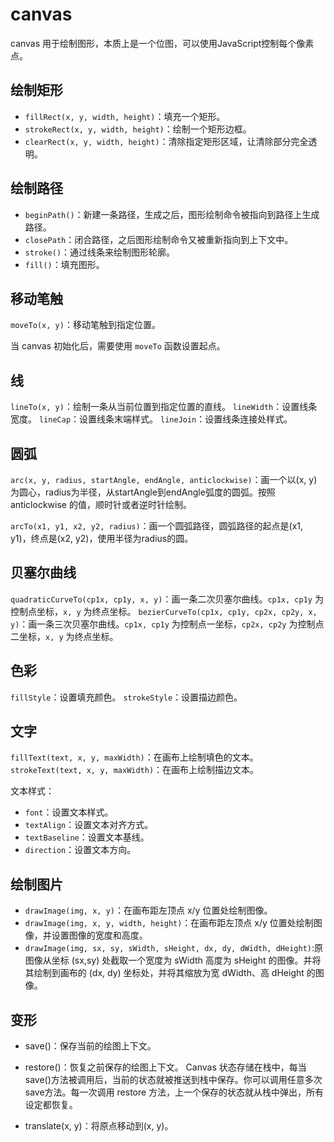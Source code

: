 # canvas
canvas 用于绘制图形，本质上是一个位图，可以使用JavaScript控制每个像素点。

## 绘制矩形
- `fillRect(x, y, width, height)`：填充一个矩形。
- `strokeRect(x, y, width, height)`：绘制一个矩形边框。
- `clearRect(x, y, width, height)`：清除指定矩形区域，让清除部分完全透明。

## 绘制路径
- `beginPath()`：新建一条路径，生成之后，图形绘制命令被指向到路径上生成路径。
- `closePath`：闭合路径，之后图形绘制命令又被重新指向到上下文中。
- `stroke()`：通过线条来绘制图形轮廓。
- `fill()`：填充图形。

## 移动笔触
`moveTo(x, y)`：移动笔触到指定位置。

当 canvas 初始化后，需要使用 `moveTo` 函数设置起点。

## 线
`lineTo(x, y)`：绘制一条从当前位置到指定位置的直线。
`lineWidth`：设置线条宽度。
`lineCap`：设置线条末端样式。
`lineJoin`：设置线条连接处样式。

## 圆弧
`arc(x, y, radius, startAngle, endAngle, anticlockwise)`：画一个以(x, y)为圆心，radius为半径，从startAngle到endAngle弧度的圆弧。按照 anticlockwise 的值，顺时针或者逆时针绘制。

`arcTo(x1, y1, x2, y2, radius)`：画一个圆弧路径，圆弧路径的起点是(x1, y1)，终点是(x2, y2)，使用半径为radius的圆。

## 贝塞尔曲线
`quadraticCurveTo(cp1x, cp1y, x, y)`：画一条二次贝塞尔曲线。`cp1x, cp1y` 为控制点坐标，`x, y` 为终点坐标。
`bezierCurveTo(cp1x, cp1y, cp2x, cp2y, x, y)`：画一条三次贝塞尔曲线。`cp1x, cp1y` 为控制点一坐标，`cp2x, cp2y` 为控制点二坐标，`x, y` 为终点坐标。 

## 色彩
`fillStyle`：设置填充颜色。
`strokeStyle`：设置描边颜色。

## 文字
`fillText(text, x, y, maxWidth)`：在画布上绘制填色的文本。
`strokeText(text, x, y, maxWidth)`：在画布上绘制描边文本。

文本样式：
- `font`：设置文本样式。
- `textAlign`：设置文本对齐方式。
- `textBaseline`：设置文本基线。
- `direction`：设置文本方向。

## 绘制图片
- `drawImage(img, x, y)`：在画布距左顶点 x/y 位置处绘制图像。
- `drawImage(img, x, y, width, height)`：在画布距左顶点 x/y 位置处绘制图像，并设置图像的宽度和高度。
- `drawImage(img, sx, sy, sWidth, sHeight, dx, dy, dWidth, dHeight)`:原图像从坐标 (sx,sy) 处截取一个宽度为 sWidth 高度为 sHeight 的图像。并将其绘制到画布的 (dx, dy) 坐标处，并将其缩放为宽 dWidth、高 dHeight 的图像。

## 变形
- save()：保存当前的绘图上下文。
- restore()：恢复之前保存的绘图上下文。
Canvas 状态存储在栈中，每当save()方法被调用后，当前的状态就被推送到栈中保存。你可以调用任意多次 save方法。每一次调用 restore 方法，上一个保存的状态就从栈中弹出，所有设定都恢复。

- translate(x, y)：将原点移动到(x, y)。